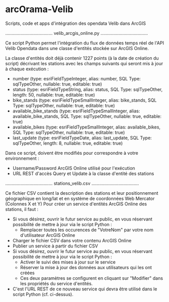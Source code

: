arcOrama-Velib
==============

Scripts, code et apps d'intégration des opendata Velib dans ArcGIS

.....................................
velib_arcgis_online.py
.....................................

Ce script Python permet l'intégration du flux de données temps réel de l'API Velib Opendata dans une classe d'entités stockée sur ArcGIS Online.

La classe d'entités doit déjà contenir 1227 points (à la date de création du script) décrivant les stations avec les champs suivants qui seront mis à jour à chaque exécution :

- number (type: esriFieldTypeInteger, alias: number, SQL Type: sqlTypeOther, nullable: true, editable: true)
- status (type: esriFieldTypeString, alias: status, SQL Type: sqlTypeOther, length: 50, nullable: true, editable: true)
- bike_stands (type: esriFieldTypeSmallInteger, alias: bike_stands, SQL Type: sqlTypeOther, nullable: true, editable: true)
- available_bike_stands (type: esriFieldTypeSmallInteger, alias: available_bike_stands, SQL Type: sqlTypeOther, nullable: true, editable: true)
- available_bikes (type: esriFieldTypeSmallInteger, alias: available_bikes, SQL Type: sqlTypeOther, nullable: true, editable: true)
- last_update (type: esriFieldTypeDate, alias: last_update, SQL Type: sqlTypeOther, length: 8, nullable: true, editable: true)

Dans ce script, doivent être modifiés pour correspondre à votre environnement :
- Username/Password ArcGIS Online utilisé pour l'exécution
- URL REST d'accès Query et Update à la classe d'entité des stations

.....................................
stations_velib.csv
.....................................

Ce fichier CSV contient la description des stations et leur positionnement géographique en long/lat et en système de coordonnées Web Mercator (Colonnes X et Y)
Pour créer un service d'entités ArcGIS Online des stations, il faut :
- Si vous désirez, ouvrir le futur service au public, en vous réservant possibilité de mettre à jour via le script Python :
  - Remplacer toutes les occurences de "VotreNom" par votre nom d'utilisateur ArcGIS Online
- Charger le fichier CSV dans votre contenu ArcGIS Online
- Publier un service à partir du fichier CSV
- Si vous désirez, ouvrir le futur service au public, en vous réservant possibilité de mettre à jour via le script Python :
  - Activer le suivi des mises à jour sur le service
  - Réserver la mise à jour des données aux utilisateurs qui les ont créées
  - Ces deux paramètres se configurent en cliquant sur "Modifier" dans les propriétés du service d'entités.
- C'est l'URL REST de ce nouveau service qui devra être utilisé dans le script Python (cf. ci-dessus).




